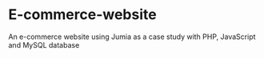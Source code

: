 # E-commerce-website
An e-commerce website using Jumia as a case study with PHP, JavaScript and MySQL database 
